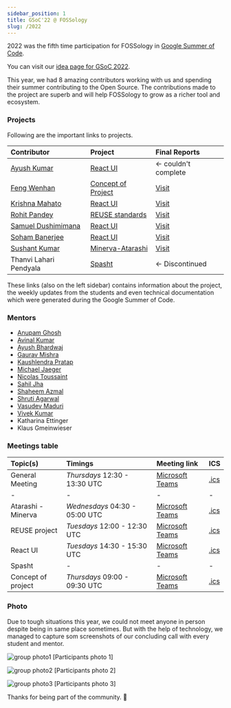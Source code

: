 ```yaml
---
sidebar_position: 1
title: GSoC'22 @ FOSSology
slug: /2022
---
```


<!--
SPDX-License-Identifier: CC-BY-SA-4.0

SPDX-FileCopyrightText: 2022 Sushant Kumar <sushantmishra02102002@gmail.com>
SPDX-FileCopyrightText: 2022 Gaurav Mishra <mishra.gaurav@siemens.com>
SPDX-FileCopyrightText: 2022 Siemens AG
-->

2022 was the fifth time participation for FOSSology in
[Google Summer of Code](https://summerofcode.withgoogle.com/programs/2022/organizations/fossology).

You can visit our [idea page for GSoC 2022](GSoC-projects.md).

This year, we had 8 amazing contributors working with us and spending their summer
contributing to the Open Source. The contributions made to the project are
superb and will help FOSSology to grow as a richer tool and ecosystem.

### Projects
Following are the important links to projects.

| Contributor                                        | Project                                  | Final Reports                                                                 |
|:---------------------------------------------------|:-----------------------------------------|:------------------------------------------------------------------------------|
| [Ayush Kumar](https://github.com/Ayush7614)        | [React UI](/docs/2022/ui)                | \<- couldn't complete                                                         |
| [Feng Wenhan](https://github.com/fwhdzh)           | [Concept of Project](/docs/2022/project) | [Visit](https://fossology.github.io/gsoc/docs/2022/project/)                  |
| [Krishna Mahato](https://github.com/krishna9304)   | [React UI](/docs/2022/ui)                | [Visit](https://gist.github.com/krishna9304/3571728fa42a2a1e4b1d2938cd5eed4e) |
| [Rohit Pandey](https://github.com/rohitpandey49)   | [REUSE standards](/docs/2022/reuse)      | [Visit](https://medium.com/@rohit-pandey/gsoc-2022-final-report-bf1e34440bce) |
| [Samuel Dushimimana](https://github.com/dushimsam) | [React UI](/docs/2022/ui)                | [Visit](https://github.com/dushimsam/GSoC-22)                                 |
| [Soham Banerjee](https://github.com/soham4abc)     | [React UI](/docs/2022/ui)                | [Visit](https://github.com/soham4abc/GSOC22)                                  |
| [Sushant Kumar](https://github.com/its-sushant)    | [Minerva-Atarashi](/docs/2022/atarashi)  | [Visit](https://github.com/its-sushant/GSoC-22)                               |
| Thanvi Lahari Pendyala                             | [Spasht](/docs/2022/spasht)              | \<- Discontinued                                                              |

These links (also on the left sidebar) contains information about the project,
the weekly updates from the students and even technical documentation which
were generated during the Google Summer of Code.

### Mentors

* [Anupam Ghosh](https://github.com/ag4ums)
* [Avinal Kumar](https://github.com/avinal)
* [Ayush Bhardwaj](https://github.com/hastagAB)
* [Gaurav Mishra](https://github.com/GMishx)
* [Kaushlendra Pratap](https://github.com/Kaushl2208)
* [Michael Jaeger](https://github.com/mcjaeger)
* [Nicolas Toussaint](https://github.com/NicolasToussaint)
* [Sahil Jha](https://github.com/sjha2048)
* [Shaheem Azmal](https://github.com/shaheemazmalmmd)
* [Shruti Agarwal](https://github.com/Shruti3004)
* [Vasudev Maduri](https://github.com/vasudevmaduri)
* [Vivek Kumar](https://github.com/viv9k)
* Katharina Ettinger
* Klaus Gmeinwieser

### Meetings table

| Topic(s) | Timings | Meeting link | ICS |
| :--- | :--- | :--- | :--- |
| General Meeting | *Thursdays* 12:30 - 13:30 UTC | [Microsoft Teams](https://teams.microsoft.com/l/meetup-join/19%3ameeting_MTAwZTUyMWYtNDNiNy00MTIyLWFlYWItZWMwNDA5YjYxMzgw%40thread.v2/0?context=%7b%22Tid%22%3a%2238ae3bcd-9579-4fd4-adda-b42e1495d55a%22%2c%22Oid%22%3a%227f1979f2-e3e3-40d0-8a77-bcef842abf7e%22%7d) | [.ics](/ics/gsoc_2022_weekly.ics) |
| - | - | - | - |
| Atarashi - Minerva | *Wednesdays* 04:30 - 05:00 UTC | [Microsoft Teams](https://teams.microsoft.com/l/meetup-join/19%3ameeting_NmE4ZWVkZjktZTI1NS00YzQyLWE1YTMtMjUxMDkyODVmZTg0%40thread.v2/0?context=%7b%22Tid%22%3a%2238ae3bcd-9579-4fd4-adda-b42e1495d55a%22%2c%22Oid%22%3a%22a897f79c-71f3-4e34-a964-67183e5a6731%22%7d) | [.ics](/ics/gsoc_2022_atarashi.ics) |
| REUSE project | *Tuesdays* 12:00 - 12:30 UTC | [Microsoft Teams](https://teams.microsoft.com/l/meetup-join/19%3ameeting_ZWQyNjRlMmUtMzljNS00OWJlLThiNmEtYmRlM2IwNjRmMDI2%40thread.v2/0?context=%7b%22Tid%22%3a%2238ae3bcd-9579-4fd4-adda-b42e1495d55a%22%2c%22Oid%22%3a%22a2c4f566-cad3-46d5-9146-26004cf4bc7c%22%7d) | [.ics](/ics/gsoc_2022_reuse.ics) |
| React UI | *Tuesdays* 14:30 - 15:30 UTC | [Microsoft Teams](https://teams.microsoft.com/l/meetup-join/19%3ameeting_ZDYzM2M0ZWEtMDE1MC00ZGM0LTk1MGUtNWYxYTNjNzQ1OWRk%40thread.v2/0?context=%7b%22Tid%22%3a%2238ae3bcd-9579-4fd4-adda-b42e1495d55a%22%2c%22Oid%22%3a%227f1979f2-e3e3-40d0-8a77-bcef842abf7e%22%7d) | [.ics](/ics/gsoc_2022_ui.ics) |
| Spasht | - | - | - |
| Concept of project | *Thursdays* 09:00 - 09:30 UTC | [Microsoft Teams](https://teams.microsoft.com/l/meetup-join/19%3ameeting_MWE4YTRlMDEtODc4Yi00NjY4LWIzNGYtM2ViYWNmMDU3ZDVl%40thread.v2/0?context=%7b%22Tid%22%3a%2238ae3bcd-9579-4fd4-adda-b42e1495d55a%22%2c%22Oid%22%3a%22a2c4f566-cad3-46d5-9146-26004cf4bc7c%22%7d) | [.ics](/ics/gsoc_2022_project.ics) |

### Photo
Due to tough situations this year, we could not meet anyone in person despite
being in same place sometimes. But with the help of technology, we managed to
capture som screenshots of our concluding call with every student and mentor.

![group photo1](/img/gsoc22participants1.png 'GSoC 2022 Participants - 1')
[Participants photo 1]

![group photo2](/img/gsoc22participants2.png 'GSoC 2022 Participants - 2')
[Participants photo 2]

![group photo3](/img/gsoc22participants3.png 'GSoC 2022 Participants - 3')
[Participants photo 3]

Thanks for being part of the community. 💚
